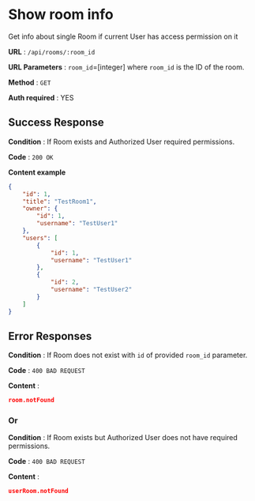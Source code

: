 # Show room info

Get info about single Room if current User has access permission on it

**URL** : `/api/rooms/:room_id`

**URL Parameters** : `room_id`=[integer] where `room_id` is the ID of the room.

**Method** : `GET`

**Auth required** : YES

## Success Response

**Condition** : If Room exists and Authorized User required permissions.

**Code** : `200 OK`

**Content example**

```json
{
    "id": 1,
    "title": "TestRoom1",
    "owner": {
        "id": 1,
        "username": "TestUser1"
    },
    "users": [
        {
            "id": 1,
            "username": "TestUser1"
        },
        {
            "id": 2,
            "username": "TestUser2"
        }
    ]
}
```

## Error Responses

**Condition** : If Room does not exist with `id` of provided `room_id` parameter.

**Code** : `400 BAD REQUEST`

**Content** :

```json
room.notFound
```

### Or

**Condition** : If Room exists but Authorized User does not have required permissions.

**Code** : `400 BAD REQUEST`

**Content** :

```json
userRoom.notFound
```